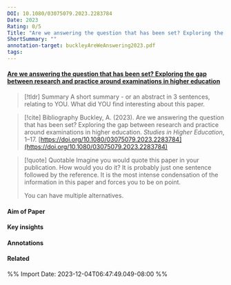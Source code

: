 ```yaml
---
DOI: 10.1080/03075079.2023.2283784
Date: 2023
Rating: 0/5
Title: "Are we answering the question that has been set? Exploring the gap between research and practice around examinations in higher education"
ShortSummary: ""
annotation-target: buckleyAreWeAnswering2023.pdf
tags: 
---
```



#### [Are we answering the question that has been set? Exploring the gap between research and practice around examinations in higher education](buckleyAreWeAnswering2023.pdf)




> [!tldr] Summary
> A short summary - or an abstract in 3 sentences, relating to YOU. What did YOU find interesting about this paper. 

> [!cite] Bibliography
>Buckley, A. (2023). Are we answering the question that has been set? Exploring the gap between research and practice around examinations in higher education. _Studies in Higher Education_, 1–17. [https://doi.org/10.1080/03075079.2023.2283784](https://doi.org/10.1080/03075079.2023.2283784)

> [!quote] Quotable
> Imagine you would quote this paper in your publication. How would you do it? It is probably just one sentence followed by the reference. It is the most intense condensation of the information in this paper and forces you to be on point. 
> 
> You can have multiple alternatives. 


#### Aim of Paper


#### Key insights 




#### Annotations





#### Related

%% Import Date: 2023-12-04T06:47:49.049-08:00 %%
